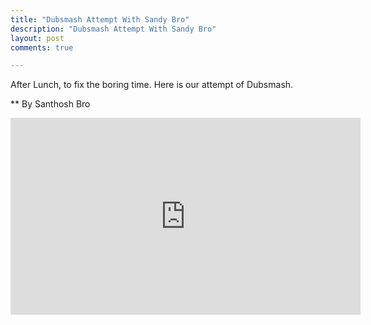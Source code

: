 ```yaml
---
title: "Dubsmash Attempt With Sandy Bro"
description: "Dubsmash Attempt With Sandy Bro"
layout: post
comments: true

---
```




After Lunch, to fix the boring time. Here is our attempt of Dubsmash. 

** By Santhosh Bro 

<iframe width="560" height="315" src="https://www.youtube.com/embed/TvRQzQ3FjQ8" frameborder="0" allowfullscreen></iframe>

